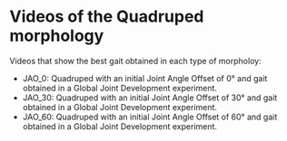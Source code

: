# Videos of the Quadruped morphology

Videos that show the best gait obtained in each type of morpholoy:

- JAO_0: Quadruped with an initial Joint Angle Offset of 0° and gait obtained in a Global Joint Development experiment.
- JAO_30: Quadruped with an initial Joint Angle Offset of 30° and gait obtained in a Global Joint Development experiment.
- JAO_60: Quadruped with an initial Joint Angle Offset of 60° and gait obtained in a Global Joint Development experiment.

